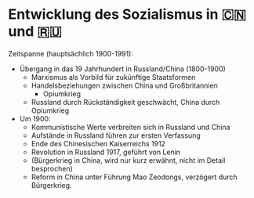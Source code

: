 # Entwicklung des Sozialismus in 🇨🇳 und 🇷🇺

Zeitspanne (hauptsächlich 1900-1991):

* Übergang in das 19 Jahrhundert in Russland/China (1800-1900)
    * Marxismus als Vorbild für zukünftige Staatsformen
    * Handelsbeziehungen zwischen China und Großbritannien
        * Opiumkrieg
    * Russland durch Rückständigkeit geschwächt, China durch Opiumkrieg 
* Um 1900:
    * Kommunistische Werte verbreiten sich in Russland und China
    * Aufstände in Russland führen zur ersten Verfassung
    * Ende des Chinesischen Kaiserreichs 1912
    * Revolution in Russland 1917, geführt von Lenin
    * (Bürgerkrieg in China, wird nur kurz erwähnt, nicht im Detail besprochen)
    * Reform in China unter Führung Mao Zeodongs, verzögert durch Bürgerkrieg.
